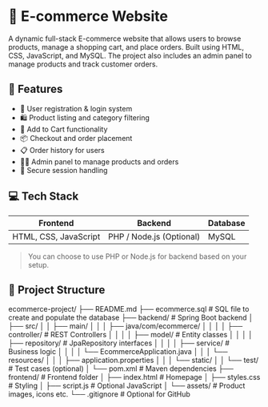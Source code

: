 # 🛒 E-commerce Website

A dynamic full-stack E-commerce website that allows users to browse products, manage a shopping cart, and place orders. Built using HTML, CSS, JavaScript, and MySQL. The project also includes an admin panel to manage products and track customer orders.

## 📌 Features

- 🧾 User registration & login system
- 🛍️ Product listing and category filtering
- 🛒 Add to Cart functionality
- 📦 Checkout and order placement
- 📋 Order history for users
- 🧑‍💻 Admin panel to manage products and orders
- 🔐 Secure session handling

## 💻 Tech Stack

| Frontend | Backend | Database |
|----------|---------|----------|
| HTML, CSS, JavaScript | PHP / Node.js (Optional) | MySQL |

> You can choose to use PHP or Node.js for backend based on your setup.

## 📂 Project Structure

ecommerce-project/
├── README.md
├── ecommerce.sql               # SQL file to create and populate the database
├── backend/                    # Spring Boot backend
│   ├── src/
│   │   ├── main/
│   │   │   ├── java/com/ecommerce/
│   │   │   │   ├── controller/      # REST Controllers
│   │   │   │   ├── model/           # Entity classes
│   │   │   │   ├── repository/      # JpaRepository interfaces
│   │   │   │   ├── service/         # Business logic
│   │   │   │   └── EcommerceApplication.java
│   │   │   └── resources/
│   │   │       ├── application.properties
│   │   │       └── static/
│   │   └── test/                   # Test cases (optional)
│   └── pom.xml                    # Maven dependencies
├── frontend/                     # Frontend folder
│   ├── index.html                # Homepage
│   ├── styles.css                # Styling
│   ├── script.js                 # Optional JavaScript
│   └── assets/                   # Product images, icons etc.
└── .gitignore                    # Optional for GitHub
